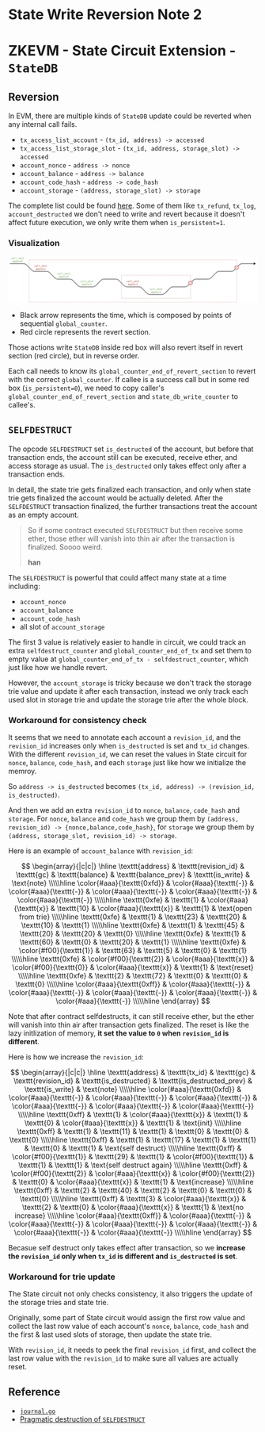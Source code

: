 # State Write Reversion Note 2

# ZKEVM - State Circuit Extension - `StateDB`

## Reversion

In EVM, there are multiple kinds of `StateDB` update could be reverted when any internal call fails. 

- `tx_access_list_account` - `(tx_id, address) -> accessed`
- `tx_access_list_storage_slot` - `(tx_id, address, storage_slot) -> accessed`
- `account_nonce` - `address -> nonce`
- `account_balance` - `address -> balance`
- `account_code_hash` - `address -> code_hash`
- `account_storage` - `(address, storage_slot) -> storage`

The complete list could be found [here](https://github.com/ethereum/go-ethereum/blob/master/core/state/journal.go#L87-L141). Some of them like `tx_refund`, `tx_log`, `account_destructed` we don't need to write and revert because it doesn't affect future execution, we only write them when `is_persistent=1`.

### Visualization

![](./state-write-reversion2_call-depth.png)

- Black arrow represents the time, which is composed by points of sequential `global_counter`.
- Red circle represents the revert section.

Those actions write `StateDB` inside red box will also revert itself in revert section (red circle), but in reverse order.

Each call needs to know its `global_counter_end_of_revert_section` to revert with the correct `global_counter`. If callee is a success call but in some red box (`is_persistent=0`), we need to copy caller's `global_counter_end_of_revert_section` and `state_db_write_counter` to callee's.

## `SELFDESTRUCT`

The opcode `SELFDESTRUCT` set `is_destructed` of the account, but before that transaction ends, the account still can be executed, receive ether, and access storage as usual. The `is_destructed` only takes effect only after a transaction ends.

In detail, the state trie gets finalized each transaction, and only when state trie gets finalized the account would be actually deleted. After the `SELFDESTRUCT` transaction finalized, the further transactions treat the account as an empty account.

> So if some contract executed `SELFDESTRUCT` but then receive some ether, those ether will vanish into thin air after the transaction is finalized. Soooo weird.
>
> **han**

The `SELFDESTRUCT` is powerful that could affect many state at a time including:

- `account_nonce`
- `account_balance`
- `account_code_hash`
- all slot of `account_storage`

The first 3 value is relatively easier to handle in circuit, we could track an extra `selfdestruct_counter` and `global_counter_end_of_tx` and set them to empty value at `global_counter_end_of_tx - selfdestruct_counter`, which just like how we handle revert.

However, the `account_storage` is tricky because we don't track the storage trie value and update it after each transaction, instead we only track each used slot in storage trie and update the storage trie after the whole block.

### Workaround for consistency check

It seems that we need to annotate each account a `revision_id`, and the `revision_id` increases only when `is_destructed` is set and `tx_id` changes. With the different `revision_id`, we can reset the values in State circuit for `nonce`, `balance`, `code_hash`, and each `storage` just like how we initialize the memroy.

So `address -> is_destructed` becomes `(tx_id, address) -> (revision_id, is_destructed)`.

And then we add an extra `revision_id` to `nonce`, `balance`, `code_hash` and `storage`. For `nonce`, `balance` and `code_hash` we group them by `(address, revision_id) -> {nonce,balance,code_hash}`, for `storage` we group them by `(address, storage_slot, revision_id) -> storage`.

Here is an example of `account_balance` with `revision_id`:

$$
\begin{array}{|c|c|}
\hline
\texttt{address} & \texttt{revision_id} & \texttt{gc} & \texttt{balance} & \texttt{balance_prev} & \texttt{is_write} & \text{note} \\\\\hline
\color{#aaa}{\texttt{0xfd}} & \color{#aaa}{\texttt{-}} & \color{#aaa}{\texttt{-}} & \color{#aaa}{\texttt{-}} & \color{#aaa}{\texttt{-}} & \color{#aaa}{\texttt{-}} \\\\\hline
\texttt{0xfe} & \texttt{1} & \color{#aaa}{\texttt{x}} & \texttt{10} & \color{#aaa}{\texttt{x}} & \texttt{1} & \text{open from trie} \\\\\hline
\texttt{0xfe} & \texttt{1} & \texttt{23} & \texttt{20} & \texttt{10} & \texttt{1} \\\\\hline
\texttt{0xfe} & \texttt{1} & \texttt{45} & \texttt{20} & \texttt{20} & \texttt{0} \\\\\hline
\texttt{0xfe} & \texttt{1} & \texttt{60} & \texttt{0} & \texttt{20} & \texttt{1} \\\\\hline
\texttt{0xfe} & \color{#f00}{\texttt{1}} & \texttt{63} & \texttt{5} & \texttt{0} & \texttt{1} \\\\\hline
\texttt{0xfe} & \color{#f00}{\texttt{2}} & \color{#aaa}{\texttt{x}} & \color{#f00}{\texttt{0}} & \color{#aaa}{\texttt{x}} & \texttt{1} & \text{reset} \\\\\hline
\texttt{0xfe} & \texttt{2} & \texttt{72} & \texttt{0} & \texttt{0} & \texttt{0} \\\\\hline
\color{#aaa}{\texttt{0xff}} & \color{#aaa}{\texttt{-}} & \color{#aaa}{\texttt{-}} & \color{#aaa}{\texttt{-}} & \color{#aaa}{\texttt{-}} & \color{#aaa}{\texttt{-}} \\\\\hline
\end{array}
$$

Note that after contract selfdestructs, it can still receive ether, but the ether will vanish into thin air after transaction gets finalized. The reset is like the lazy initlization of memory, **it set the value to `0` when `revision_id` is different**.

Here is how we increase the `revision_id`:

$$
\begin{array}{|c|c|}
\hline
\texttt{address} & \texttt{tx_id} & \texttt{gc} & \texttt{revision_id} & \texttt{is_destructed} & \texttt{is_destructed_prev} & \texttt{is_write} & \text{note} \\\\\hline
\color{#aaa}{\texttt{0xfd}} & \color{#aaa}{\texttt{-}} & \color{#aaa}{\texttt{-}} & \color{#aaa}{\texttt{-}} & \color{#aaa}{\texttt{-}} & \color{#aaa}{\texttt{-}} & \color{#aaa}{\texttt{-}} \\\\\hline
\texttt{0xff} & \texttt{1} & \color{#aaa}{\texttt{x}} & \texttt{1} & \texttt{0} & \color{#aaa}{\texttt{x}} & \texttt{1} & \text{init} \\\\\hline
\texttt{0xff} & \texttt{1} & \texttt{11} & \texttt{1} & \texttt{0} & \texttt{0} & \texttt{0} \\\\\hline
\texttt{0xff} & \texttt{1} & \texttt{17} & \texttt{1} & \texttt{1} & \texttt{0} & \texttt{1} & \text{self destruct} \\\\\hline
\texttt{0xff} & \color{#f00}{\texttt{1}} & \texttt{29} & \texttt{1} & \color{#f00}{\texttt{1}} & \texttt{1} & \texttt{1} & \text{self destruct again} \\\\\hline
\texttt{0xff} & \color{#f00}{\texttt{2}} & \color{#aaa}{\texttt{x}} & \color{#f00}{\texttt{2}} & \texttt{0} & \color{#aaa}{\texttt{x}} & \texttt{1} & \text{increase} \\\\\hline
\texttt{0xff} & \texttt{2} & \texttt{40} & \texttt{2} & \texttt{0} & \texttt{0} & \texttt{0} \\\\\hline
\texttt{0xff} & \texttt{3} & \color{#aaa}{\texttt{x}} & \texttt{2} & \texttt{0} & \color{#aaa}{\texttt{x}} & \texttt{1} & \text{no increase} \\\\\hline
\color{#aaa}{\texttt{0xff}} & \color{#aaa}{\texttt{-}} & \color{#aaa}{\texttt{-}} & \color{#aaa}{\texttt{-}} & \color{#aaa}{\texttt{-}} & \color{#aaa}{\texttt{-}} & \color{#aaa}{\texttt{-}} \\\\\hline
\end{array}
$$

Becasue self destruct only takes effect after transaction, so we **increase the `revision_id` only when `tx_id` is different and `is_destructed` is set**.

### Workaround for trie update

The State circuit not only checks consistency, it also triggers the update of the storage tries and state trie.

Originally, some part of State circuit would assign the first row value and collect the last row value of each account's `nonce`, `balance`, `code_hash` and the first & last used slots of storage, then update the state trie.

With `revision_id`, it needs to peek the final `revision_id` first, and collect the last row value with the `revision_id` to make sure all values are actually reset.

## Reference

- [`journal.go`](https://github.com/ethereum/go-ethereum/blob/master/core/state/journal.go)
- [Pragmatic destruction of `SELFDESTRUCT`](https://hackmd.io/@vbuterin/selfdestruct#SELFDESTRUCT-is-the-only-opcode-that-breaks-important-invariants)
